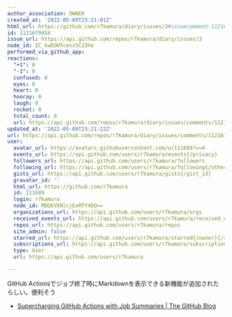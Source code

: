 ```yaml
---
author_association: OWNER
created_at: '2022-05-09T23:21:01Z'
html_url: https://github.com/r7kamura/diary/issues/3#issuecomment-1121679454
id: 1121679454
issue_url: https://api.github.com/repos/r7kamura/diary/issues/3
node_id: IC_kwDOHTcevs5C23he
performed_via_github_app: 
reactions:
  "+1": 0
  "-1": 0
  confused: 0
  eyes: 0
  heart: 0
  hooray: 0
  laugh: 0
  rocket: 0
  total_count: 0
  url: https://api.github.com/repos/r7kamura/diary/issues/comments/1121679454/reactions
updated_at: '2022-05-09T23:21:22Z'
url: https://api.github.com/repos/r7kamura/diary/issues/comments/1121679454
user:
  avatar_url: https://avatars.githubusercontent.com/u/111689?v=4
  events_url: https://api.github.com/users/r7kamura/events{/privacy}
  followers_url: https://api.github.com/users/r7kamura/followers
  following_url: https://api.github.com/users/r7kamura/following{/other_user}
  gists_url: https://api.github.com/users/r7kamura/gists{/gist_id}
  gravatar_id: ''
  html_url: https://github.com/r7kamura
  id: 111689
  login: r7kamura
  node_id: MDQ6VXNlcjExMTY4OQ==
  organizations_url: https://api.github.com/users/r7kamura/orgs
  received_events_url: https://api.github.com/users/r7kamura/received_events
  repos_url: https://api.github.com/users/r7kamura/repos
  site_admin: false
  starred_url: https://api.github.com/users/r7kamura/starred{/owner}{/repo}
  subscriptions_url: https://api.github.com/users/r7kamura/subscriptions
  type: User
  url: https://api.github.com/users/r7kamura

---
```

GitHub Actionsでジョブ終了時にMarkdownを表示できる新機能が追加されたらしい。便利そう

- [Supercharging GitHub Actions with Job Summaries | The GitHub Blog](https://github.blog/2022-05-09-supercharging-github-actions-with-job-summaries/)